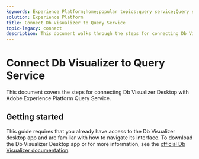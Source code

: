 ```yaml
---
keywords: Experience Platform;home;popular topics;query service;Query service;Db Visualizer;db visulaizer;connect to query service;
solution: Experience Platform
title: Connect Db Visualizer to Query Service
topic-legacy: connect
description: This document walks through the steps for connecting Db Visualizer with Adobe Experience Platform Query Service.
---
```

# Connect Db Visualizer to Query Service

This document covers the steps for connecting Db Visualizer Desktop with Adobe Experience Platform Query Service.

## Getting started

This guide requires that you already have access to the Db Visualizer desktop app and are familiar with how to navigate its interface. To download the Db Visualizer Desktop app or for more information, see the [official Db Visualizer documentation](https://www.dbvis.com/download/).
